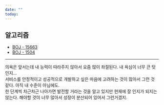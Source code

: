 ```yaml
---
date: ""
today:
---
```

## 알고리즘
- [BOJ - 15663](https://www.acmicpc.net/problem/15663)
- [BOJ - 1504](https://www.acmicpc.net/problem/1504)

---

의욕은 앞서는데 내 능력이 따라주지 않아서 요즘 많이 좌절된다. 내 욕심이 너무 큰 탓인지...   
서비스를 안정적이고 성공적으로 개발하고 싶은 마음에 고려하는 것이 많아서 그런 것 같다. 아직 내 수준이 아님에도.   
한 단계씩 차근차근 나아가면 발전할 거라는 것을 알고 있지만 현재에 잘 인지가 되지는 않는다. 해야할 것이 너무 많아서 성장이 분산되어 있어서 그런거겠지.


